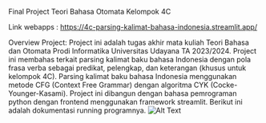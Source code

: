 Final Project Teori Bahasa Otomata
Kelompok 4C

Link webapps : https://4c-parsing-kalimat-bahasa-indonesia.streamlit.app/

Overview Project:
Project ini adalah tugas akhir mata kuliah Teori Bahasa dan Otomata Prodi Informatika Universitas Udayana TA 2023/2024.
Project ini membahas terkait parsing kalimat baku bahasa Indonesia dengan pola frasa verba sebagai predikat, pelengkap, dan keterangan (khusus untuk kelompok 4C).
Parsing kalimat baku bahasa Indonesia menggunakan metode CFG (Context Free Grammar) dengan algoritma CYK (Cocke-Younger-Kasami).
Project ini dibangun dengan bahasa pemrograman python dengan frontend menggunakan framework streamlit.
Berikut ini adalah dokumentasi running programnya. 
![Alt Text](https://url-gambar-anda.com/gambar.jpg](https://drive.google.com/file/d/1RWy_ATv8SL8YQMEQXwRb11ErMbxw7zsp/view?usp=drive_link)https://drive.google.com/file/d/1RWy_ATv8SL8YQMEQXwRb11ErMbxw7zsp/view?usp=drive_link)
